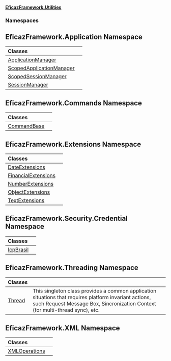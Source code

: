 #### [EficazFramework.Utilities](EficazFrameworkUtilities.md 'EficazFramework Utilities')
### Namespaces
<a name='EficazFramework_Application'></a>
## EficazFramework.Application Namespace

| Classes | |
| :--- | :--- |
| [ApplicationManager](ApplicationManager.md 'EficazFramework.Application.ApplicationManager') |  |
| [ScopedApplicationManager](ScopedApplicationManager.md 'EficazFramework.Application.ScopedApplicationManager') |  |
| [ScopedSessionManager](ScopedSessionManager.md 'EficazFramework.Application.ScopedSessionManager') |  |
| [SessionManager](SessionManager.md 'EficazFramework.Application.SessionManager') |  |
  
<a name='EficazFramework_Commands'></a>
## EficazFramework.Commands Namespace

| Classes | |
| :--- | :--- |
| [CommandBase](CommandBase.md 'EficazFramework.Commands.CommandBase') |  |
  
<a name='EficazFramework_Extensions'></a>
## EficazFramework.Extensions Namespace

| Classes | |
| :--- | :--- |
| [DateExtensions](DateExtensions.md 'EficazFramework.Extensions.DateExtensions') |  |
| [FinancialExtensions](FinancialExtensions.md 'EficazFramework.Extensions.FinancialExtensions') |  |
| [NumberExtensions](NumberExtensions.md 'EficazFramework.Extensions.NumberExtensions') |  |
| [ObjectExtensions](ObjectExtensions.md 'EficazFramework.Extensions.ObjectExtensions') |  |
| [TextExtensions](TextExtensions.md 'EficazFramework.Extensions.TextExtensions') |  |
  
<a name='EficazFramework_Security_Credential'></a>
## EficazFramework.Security.Credential Namespace

| Classes | |
| :--- | :--- |
| [IcpBrasil](IcpBrasil.md 'EficazFramework.Security.Credential.IcpBrasil') |  |
  
<a name='EficazFramework_Threading'></a>
## EficazFramework.Threading Namespace

| Classes | |
| :--- | :--- |
| [Thread](Thread.md 'EficazFramework.Threading.Thread') | This singleton class provides a common application situations that requires platform invariant actions,<br/>such Request Message Box, Sincronization Context (for multi-thread sync), etc.<br/> |
  
<a name='EficazFramework_XML'></a>
## EficazFramework.XML Namespace

| Classes | |
| :--- | :--- |
| [XMLOperations](XMLOperations.md 'EficazFramework.XML.XMLOperations') |  |
  
